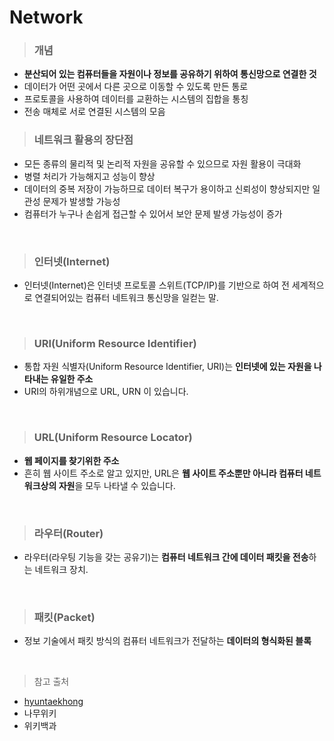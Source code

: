 # Network
> ### 개념
- **분산되어 있는 컴퓨터들을 자원이나 정보를 공유하기 위하여 통신망으로 연결한 것**  
- 데이터가 어떤 곳에서 다른 곳으로 이동할 수 있도록 만든 통로
- 프로토콜을 사용하여 데이터를 교환하는 시스템의 집합을 통칭
- 전송 매체로 서로 연결된 시스템의 모음

> ### 네트워크 활용의 장단점
- 모든 종류의 물리적 및 논리적 자원을 공유할 수 있으므로 자원 활용이 극대화
- 병렬 처리가 가능해지고 성능이 향상
- 데이터의 중복 저장이 가능하므로 데이터 복구가 용이하고 신뢰성이 향상되지만 일관성 문제가 발생할 가능성
- 컴퓨터가 누구나 손쉽게 접근할 수 있어서 보안 문제 발생 가능성이 증가

<br>

> ### 인터넷(Internet)
- 인터넷(Internet)은 인터넷 프로토콜 스위트(TCP/IP)를 기반으로 하여 전 세계적으로 연결되어있는 컴퓨터 네트워크 통신망을 일컫는 말.

<br>

> ### URI(Uniform Resource Identifier)
- 통합 자원 식별자(Uniform Resource Identifier, URI)는 **인터넷에 있는 자원을 나타내는 유일한 주소**
- URI의 하위개념으로 URL, URN 이 있습니다.

<br>

> ### URL(Uniform Resource Locator)
- **웹 페이지를 찾기위한 주소**
- 흔히 웹 사이트 주소로 알고 있지만, URL은 **웹 사이트 주소뿐만 아니라 컴퓨터 네트워크상의 자원**을 모두 나타낼 수 있습니다.

<br>

> ### 라우터(Router)
- 라우터(라우팅 기능을 갖는 공유기)는 **컴퓨터 네트워크 간에 데이터 패킷을 전송**하는 네트워크 장치.

<br>

> ### 패킷(Packet)
- 정보 기술에서 패킷 방식의 컴퓨터 네트워크가 전달하는 **데이터의 형식화된 블록**

<br>

> 참고 출처
- [hyuntaekhong](https://hyuntaekhong.github.io/blog/Network/)
- 나무위키
- 위키백과